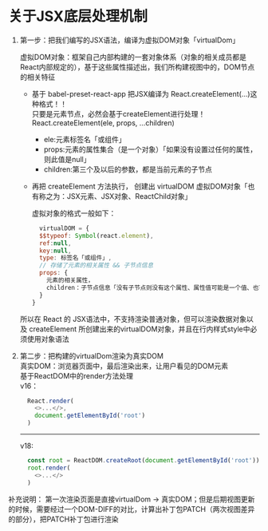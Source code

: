 # 关于JSX底层处理机制  
 1. 第一步：把我们编写的JSX语法，编译为虚拟DOM对象「virtualDom」  
    
    虚拟DOM对象：框架自己内部构建的一套对象体系（对象的相关成员都是React内部规定的），基于这些属性描述出，我们所构建视图中的，DOM节点的相关特征  

    - 基于 babel-preset-react-app 把JSX编译为 React.createElement(...)这种格式！！  
      只要是元素节点，必然会基于createElement进行处理！  
      React.createElement(ele, props, ...children)  
        + ele:元素标签名「或组件」  
        + props:元素的属性集合（是一个对象）「如果没有设置过任何的属性，则此值是null」  
        + children:第三个及以后的参数，都是当前元素的子节点  
    
    - 再把 createElement 方法执行， 创建出 virtualDOM 虚拟DOM对象「也有称之为：JSX元素、JSX对象、ReactChild对象」  
      
      虚拟对象的格式一般如下：  
      
      ```jsx
        virtualDOM = {
        $$typeof: Symbol(react.element),
        ref:null,
        key:null,
        type: 标签名「或组件」,
        // 存储了元素的相关属性 && 子节点信息
        props: {
          元素的相关属性，
          children：子节点信息「没有子节点则没有这个属性、属性值可能是一个值、也可能是一个数组」
        }
      }
      ```  

    所以在 React 的 JSX语法中，不支持渲染普通对象，但可以渲染数据对象以及 createElement 所创建出来的virtualDOM对象，并且在行内样式style中必须使用对象语法

 2. 第二步：把构建的virtualDom渲染为真实DOM  
    真实DOM：浏览器页面中，最后渲染出来，让用户看见的DOM元素  
    基于ReactDOM中的render方法处理  
      v16：  
      ```js
        React.render(
          <>...</>,
          document.getElementById('root')
        )
      ```  
      ----------------------
      v18:  
      ```js
        const root = ReactDOM.createRoot(document.getElementById('root'))
        root.render(
          <>...</>
        )
      ```  

      
 补充说明： 第一次渲染页面是直接virtualDom -> 真实DOM；但是后期视图更新的时候，需要经过一个DOM-DIFF的对比，计算出补丁包PATCH（两次视图差异的部分），把PATCH补丁包进行渲染  
